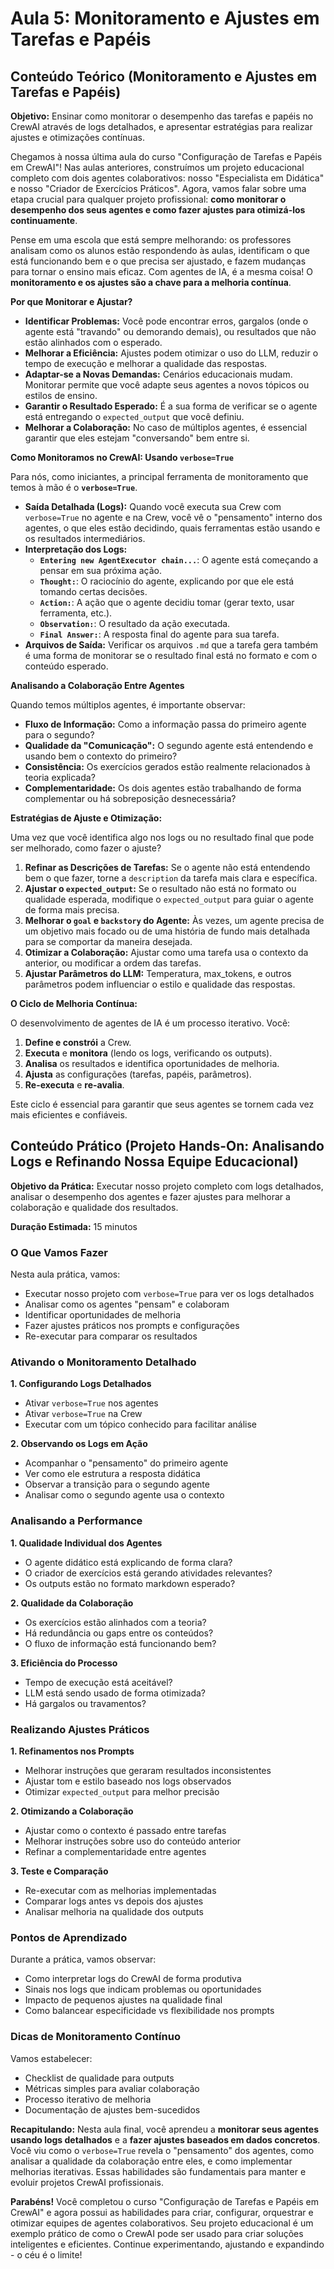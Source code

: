 # Aula 5: Monitoramento e Ajustes em Tarefas e Papéis

## Conteúdo Teórico (Monitoramento e Ajustes em Tarefas e Papéis)

**Objetivo:** Ensinar como monitorar o desempenho das tarefas e papéis no CrewAI através de logs detalhados, e apresentar estratégias para realizar ajustes e otimizações contínuas.

Chegamos à nossa última aula do curso "Configuração de Tarefas e Papéis em CrewAI"! Nas aulas anteriores, construímos um projeto educacional completo com dois agentes colaborativos: nosso "Especialista em Didática" e nosso "Criador de Exercícios Práticos". Agora, vamos falar sobre uma etapa crucial para qualquer projeto profissional: **como monitorar o desempenho dos seus agentes e como fazer ajustes para otimizá-los continuamente**.

Pense em uma escola que está sempre melhorando: os professores analisam como os alunos estão respondendo às aulas, identificam o que está funcionando bem e o que precisa ser ajustado, e fazem mudanças para tornar o ensino mais eficaz. Com agentes de IA, é a mesma coisa! O **monitoramento e os ajustes são a chave para a melhoria contínua**.

**Por que Monitorar e Ajustar?**

*   **Identificar Problemas:** Você pode encontrar erros, gargalos (onde o agente está "travando" ou demorando demais), ou resultados que não estão alinhados com o esperado.
*   **Melhorar a Eficiência:** Ajustes podem otimizar o uso do LLM, reduzir o tempo de execução e melhorar a qualidade das respostas.
*   **Adaptar-se a Novas Demandas:** Cenários educacionais mudam. Monitorar permite que você adapte seus agentes a novos tópicos ou estilos de ensino.
*   **Garantir o Resultado Esperado:** É a sua forma de verificar se o agente está entregando o `expected_output` que você definiu.
*   **Melhorar a Colaboração:** No caso de múltiplos agentes, é essencial garantir que eles estejam "conversando" bem entre si.

**Como Monitoramos no CrewAI: Usando `verbose=True`**

Para nós, como iniciantes, a principal ferramenta de monitoramento que temos à mão é o **`verbose=True`**.

*   **Saída Detalhada (Logs):** Quando você executa sua Crew com `verbose=True` no agente e na Crew, você vê o "pensamento" interno dos agentes, o que eles estão decidindo, quais ferramentas estão usando e os resultados intermediários.
*   **Interpretação dos Logs:**
    *   **`Entering new AgentExecutor chain...`**: O agente está começando a pensar em sua próxima ação.
    *   **`Thought:`**: O raciocínio do agente, explicando por que ele está tomando certas decisões.
    *   **`Action:`**: A ação que o agente decidiu tomar (gerar texto, usar ferramenta, etc.).
    *   **`Observation:`**: O resultado da ação executada.
    *   **`Final Answer:`**: A resposta final do agente para sua tarefa.
*   **Arquivos de Saída:** Verificar os arquivos `.md` que a tarefa gera também é uma forma de monitorar se o resultado final está no formato e com o conteúdo esperado.

**Analisando a Colaboração Entre Agentes**

Quando temos múltiplos agentes, é importante observar:

*   **Fluxo de Informação:** Como a informação passa do primeiro agente para o segundo?
*   **Qualidade da "Comunicação":** O segundo agente está entendendo e usando bem o contexto do primeiro?
*   **Consistência:** Os exercícios gerados estão realmente relacionados à teoria explicada?
*   **Complementaridade:** Os dois agentes estão trabalhando de forma complementar ou há sobreposição desnecessária?

**Estratégias de Ajuste e Otimização:**

Uma vez que você identifica algo nos logs ou no resultado final que pode ser melhorado, como fazer o ajuste?

1.  **Refinar as Descrições de Tarefas:** Se o agente não está entendendo bem o que fazer, torne a `description` da tarefa mais clara e específica.
2.  **Ajustar o `expected_output`:** Se o resultado não está no formato ou qualidade esperada, modifique o `expected_output` para guiar o agente de forma mais precisa.
3.  **Melhorar o `goal` e `backstory` do Agente:** Às vezes, um agente precisa de um objetivo mais focado ou de uma história de fundo mais detalhada para se comportar da maneira desejada.
4.  **Otimizar a Colaboração:** Ajustar como uma tarefa usa o contexto da anterior, ou modificar a ordem das tarefas.
5.  **Ajustar Parâmetros do LLM:** Temperatura, max_tokens, e outros parâmetros podem influenciar o estilo e qualidade das respostas.

**O Ciclo de Melhoria Contínua:**

O desenvolvimento de agentes de IA é um processo iterativo. Você:
1.  **Define e constrói** a Crew.
2.  **Executa** e **monitora** (lendo os logs, verificando os outputs).
3.  **Analisa** os resultados e identifica oportunidades de melhoria.
4.  **Ajusta** as configurações (tarefas, papéis, parâmetros).
5.  **Re-executa** e **re-avalia**.

Este ciclo é essencial para garantir que seus agentes se tornem cada vez mais eficientes e confiáveis.

## Conteúdo Prático (Projeto Hands-On: Analisando Logs e Refinando Nossa Equipe Educacional)

**Objetivo da Prática:** Executar nosso projeto completo com logs detalhados, analisar o desempenho dos agentes e fazer ajustes para melhorar a colaboração e qualidade dos resultados.

**Duração Estimada:** 15 minutos

### O Que Vamos Fazer

Nesta aula prática, vamos:
- Executar nosso projeto com `verbose=True` para ver os logs detalhados
- Analisar como os agentes "pensam" e colaboram
- Identificar oportunidades de melhoria
- Fazer ajustes práticos nos prompts e configurações
- Re-executar para comparar os resultados

### Ativando o Monitoramento Detalhado

**1. Configurando Logs Detalhados**
- Ativar `verbose=True` nos agentes
- Ativar `verbose=True` na Crew
- Executar com um tópico conhecido para facilitar análise

**2. Observando os Logs em Ação**
- Acompanhar o "pensamento" do primeiro agente
- Ver como ele estrutura a resposta didática
- Observar a transição para o segundo agente
- Analisar como o segundo agente usa o contexto

### Analisando a Performance

**1. Qualidade Individual dos Agentes**
- O agente didático está explicando de forma clara?
- O criador de exercícios está gerando atividades relevantes?
- Os outputs estão no formato markdown esperado?

**2. Qualidade da Colaboração**
- Os exercícios estão alinhados com a teoria?
- Há redundância ou gaps entre os conteúdos?
- O fluxo de informação está funcionando bem?

**3. Eficiência do Processo**
- Tempo de execução está aceitável?
- LLM está sendo usado de forma otimizada?
- Há gargalos ou travamentos?

### Realizando Ajustes Práticos

**1. Refinamentos nos Prompts**
- Melhorar instruções que geraram resultados inconsistentes
- Ajustar tom e estilo baseado nos logs observados
- Otimizar `expected_output` para melhor precisão

**2. Otimizando a Colaboração**
- Ajustar como o contexto é passado entre tarefas
- Melhorar instruções sobre uso do conteúdo anterior
- Refinar a complementaridade entre agentes

**3. Teste e Comparação**
- Re-executar com as melhorias implementadas
- Comparar logs antes vs depois dos ajustes
- Analisar melhoria na qualidade dos outputs

### Pontos de Aprendizado

Durante a prática, vamos observar:
- Como interpretar logs do CrewAI de forma produtiva
- Sinais nos logs que indicam problemas ou oportunidades
- Impacto de pequenos ajustes na qualidade final
- Como balancear especificidade vs flexibilidade nos prompts

### Dicas de Monitoramento Contínuo

Vamos estabelecer:
- Checklist de qualidade para outputs
- Métricas simples para avaliar colaboração
- Processo iterativo de melhoria
- Documentação de ajustes bem-sucedidos

**Recapitulando:** Nesta aula final, você aprendeu a **monitorar seus agentes usando logs detalhados** e a **fazer ajustes baseados em dados concretos**. Você viu como o `verbose=True` revela o "pensamento" dos agentes, como analisar a qualidade da colaboração entre eles, e como implementar melhorias iterativas. Essas habilidades são fundamentais para manter e evoluir projetos CrewAI profissionais.

**Parabéns!** Você completou o curso "Configuração de Tarefas e Papéis em CrewAI" e agora possui as habilidades para criar, configurar, orquestrar e otimizar equipes de agentes colaborativos. Seu projeto educacional é um exemplo prático de como o CrewAI pode ser usado para criar soluções inteligentes e eficientes. Continue experimentando, ajustando e expandindo - o céu é o limite!